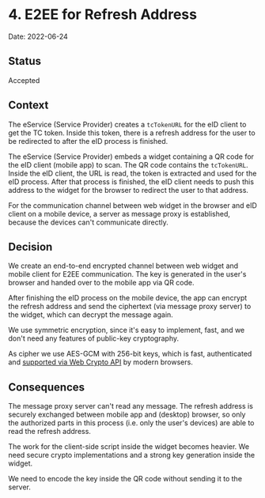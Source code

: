 # 4. E2EE for Refresh Address

Date: 2022-06-24

## Status

Accepted

## Context

The eService (Service Provider) creates a `tcTokenURL` for the eID client to get the TC token. Inside this token, there is a refresh address for the user to be redirected to after the eID process is finished.

The eService (Service Provider) embeds a widget containing a QR code for the eID client (mobile app) to scan. The QR code contains the `tcTokenURL`. Inside the eID client, the URL is read, the token is extracted and used for the eID process. After that process is finished, the eID client needs to push this address to the widget for the browser to redirect the user to that address.

For the communication channel between web widget in the browser and eID client on a mobile device, a server as message proxy is established, because the devices can't communicate directly.

## Decision

We create an end-to-end encrypted channel between web widget and mobile client for E2EE communication. The key is generated in the user's browser and handed over to the mobile app via QR code.

After finishing the eID process on the mobile device, the app can encrypt the refresh address and send the ciphertext (via message proxy server) to the widget, which can decrypt the message again.

We use symmetric encryption, since it's easy to implement, fast, and we don't need any features of public-key cryptography.

As cipher we use AES-GCM with 256-bit keys, which is fast, authenticated and [supported via Web Crypto API](https://developer.mozilla.org/en-US/docs/Web/API/SubtleCrypto) by modern browsers.

## Consequences

The message proxy server can't read any message. The refresh address is securely exchanged between mobile app and (desktop) browser, so only the authorized parts in this process (i.e. only the user's devices) are able to read the refresh address.

The work for the client-side script inside the widget becomes heavier. We need secure crypto implementations and a strong key generation inside the widget.

We need to encode the key inside the QR code without sending it to the server.
